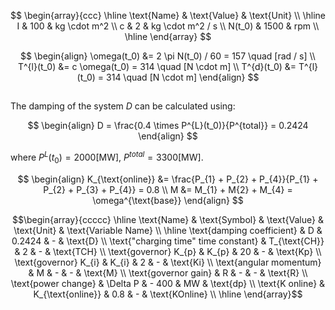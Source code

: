 

$$
\begin{array}{ccc}
  \hline
  \text{Name} & \text{Value} & \text{Unit} \\
  \hline
  I & 100 & kg \cdot m^2 \\
  c & 2 & kg \cdot m^2 / s \\
  N(t_0) & 1500 & rpm \\
  \hline
\end{array}
$$

$$
\begin{align}
  \omega(t_0) &= 2 \pi N(t_0) / 60 = 157 \quad [rad / s] \\
  T^{l}(t_0) &= c \omega(t_0) = 314 \quad [N \cdot m] \\
  T^{d}(t_0) &= T^{l}(t_0) = 314 \quad [N \cdot m]
\end{align}
$$

##

The damping of the system $D$ can be calculated using:

$$
\begin{align}
    D = \frac{0.4 \times P^{L}(t_0)}{P^{total}} = 0.2424
\end{align}
$$

where $P^{L}(t_0) = 2000 \text{[MW]}$, $P^{total} = 3300 \text{[MW]}$.

$$
\begin{align}
  K_{\text{online}} &= \frac{P_{1} + P_{2} + P_{4}}{P_{1} + P_{2} + P_{3} + P_{4}} = 0.8 \\
  M &= M_{1} + M{2} + M_{4} = \omega^{\text{base}}
\end{align}
$$

$$\begin{array}{ccccc}
    \hline
    \text{Name} & \text{Symbol} & \text{Value} & \text{Unit} & \text{Variable Name} \\
    \hline
    \text{damping coefficient} & D & 0.2424 & - & \text{D} \\
    \text{"charging time" time constant} & T_{\text{CH}} & 2 & - & \text{TCH} \\
    \text{governor} K_{p} & K_{p} & 20 & - & \text{Kp} \\
    \text{governor} K_{i} & K_{i} & 2 & - & \text{Ki} \\
    \text{angular momentum} & M & - & - & \text{M} \\
    \text{governor gain} & R & - & - & \text{R} \\
    \text{power change} & \Delta P & - 400 & MW & \text{dp} \\
    \text{K online} & K_{\text{online}} & 0.8 & - & \text{KOnline} \\
    \hline
\end{array}$$
